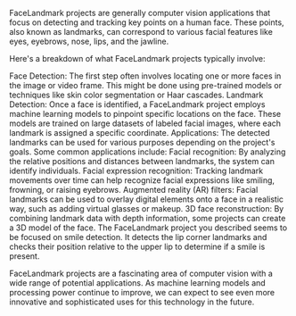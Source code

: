 FaceLandmark projects are generally computer vision applications that focus on detecting and tracking key points on a human face. These points, also known as landmarks, can correspond to various facial features like eyes, eyebrows, nose, lips, and the jawline.

Here's a breakdown of what FaceLandmark projects typically involve:



Face Detection: The first step often involves locating one or more faces in the image or video frame. This might be done using pre-trained models or techniques like skin color segmentation or Haar cascades.
Landmark Detection: Once a face is identified, a FaceLandmark project employs machine learning models to pinpoint specific locations on the face. These models are trained on large datasets of labeled facial images, where each landmark is assigned a specific coordinate.
Applications: The detected landmarks can be used for various purposes depending on the project's goals. Some common applications include:
Facial recognition: By analyzing the relative positions and distances between landmarks, the system can identify individuals.
Facial expression recognition: Tracking landmark movements over time can help recognize facial expressions like smiling, frowning, or raising eyebrows.
Augmented reality (AR) filters: Facial landmarks can be used to overlay digital elements onto a face in a realistic way, such as adding virtual glasses or makeup.
3D face reconstruction: By combining landmark data with depth information, some projects can create a 3D model of the face.
The FaceLandmark project you described seems to be focused on smile detection. It detects the lip corner landmarks and checks their position relative to the upper lip to determine if a smile is present.



FaceLandmark projects are a fascinating area of computer vision with a wide range of potential applications. As machine learning models and processing power continue to improve, we can expect to see even more innovative and sophisticated uses for this technology in the future.
